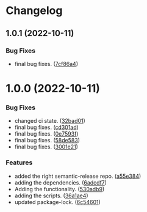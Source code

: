 # Changelog



## 1.0.1 (2022-10-11)


### Bug Fixes

* final bug fixes. ([7cf86a4](https://github.com/MoFranky/the-mogenius-package-project/commit/7cf86a49dc74038b007d7cc4c07a0c5eefa1af98))

# 1.0.0 (2022-10-11)


### Bug Fixes

* changed ci state. ([32bad01](https://github.com/MoFranky/the-mogenius-package-project/commit/32bad01fa578819964493a97d469a6f40fc08d37))
* final bug fixes. ([cd301ad](https://github.com/MoFranky/the-mogenius-package-project/commit/cd301ad82057f57c724ba6d7d78c1a5712df3558))
* final bug fixes. ([0e7593f](https://github.com/MoFranky/the-mogenius-package-project/commit/0e7593ffe8d872bbcba1b8b50f58ece008eb85bc))
* final bug fixes. ([58de583](https://github.com/MoFranky/the-mogenius-package-project/commit/58de5837226cb10b61c9244b4612b0040bdaa2fc))
* final bug fixes. ([3001e21](https://github.com/MoFranky/the-mogenius-package-project/commit/3001e21c6d96635abcf8f42c42575bdf3370aae4))


### Features

* added the right semantic-release repo. ([a55e384](https://github.com/MoFranky/the-mogenius-package-project/commit/a55e3845714bcf2c5b3ae41d7bfe63ee79eb981f))
* adding the dependencies. ([6adcdf7](https://github.com/MoFranky/the-mogenius-package-project/commit/6adcdf7d8a1c9eb40696c5f1186cc523896b33b3))
* Adding the functionality. ([530adb9](https://github.com/MoFranky/the-mogenius-package-project/commit/530adb98a367c4fd5f8a495ec24e2fb8ed145539))
* adding the scripts. ([36a1ae4](https://github.com/MoFranky/the-mogenius-package-project/commit/36a1ae47f2310b27923717d24c1474d2a807fb8c))
* updated package-lock. ([6c54601](https://github.com/MoFranky/the-mogenius-package-project/commit/6c54601de5352d2598e664e1d85df6c44606752a))
